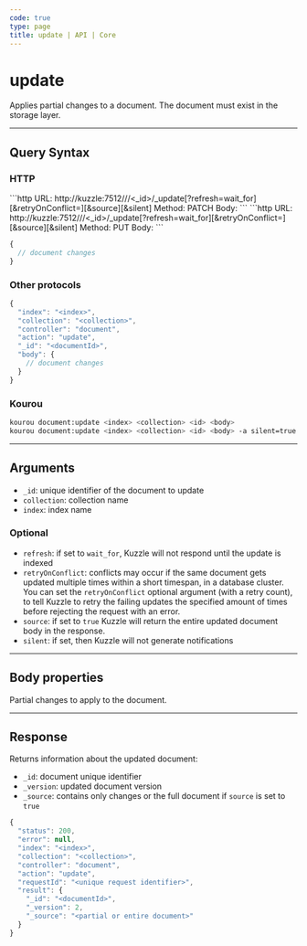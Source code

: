 ```yaml
---
code: true
type: page
title: update | API | Core
---
```


# update

Applies partial changes to a document. The document must exist in the storage layer.

---

## Query Syntax

### HTTP

<SinceBadge version="2.11.0"/>
```http
URL: http://kuzzle:7512/<index>/<collection>/<_id>/_update[?refresh=wait_for][&retryOnConflict=<int>][&source][&silent]
Method: PATCH
Body:
```

<DeprecatedBadge version="2.11.0">
```http
URL: http://kuzzle:7512/<index>/<collection>/<_id>/_update[?refresh=wait_for][&retryOnConflict=<int>][&source][&silent]
Method: PUT
Body:
```
</DeprecatedBadge>

```js
{
  // document changes
}
```

### Other protocols

```js
{
  "index": "<index>",
  "collection": "<collection>",
  "controller": "document",
  "action": "update",
  "_id": "<documentId>",
  "body": {
    // document changes
  }
}
```

### Kourou

```bash
kourou document:update <index> <collection> <id> <body>
kourou document:update <index> <collection> <id> <body> -a silent=true
```


---

## Arguments

- `_id`: unique identifier of the document to update
- `collection`: collection name
- `index`: index name

### Optional

- `refresh`: if set to `wait_for`, Kuzzle will not respond until the update is indexed
- `retryOnConflict`: conflicts may occur if the same document gets updated multiple times within a short timespan, in a database cluster. You can set the `retryOnConflict` optional argument (with a retry count), to tell Kuzzle to retry the failing updates the specified amount of times before rejecting the request with an error.
- `source`: if set to `true` Kuzzle will return the entire updated document body in the response.
- `silent`: if set, then Kuzzle will not generate notifications <SinceBadge version="2.9.2" />

---

## Body properties

Partial changes to apply to the document.

---

## Response

Returns information about the updated document:

- `_id`: document unique identifier
- `_version`: updated document version
- `_source`: contains only changes or the full document if `source` is set to `true`

```js
{
  "status": 200,
  "error": null,
  "index": "<index>",
  "collection": "<collection>",
  "controller": "document",
  "action": "update",
  "requestId": "<unique request identifier>",
  "result": {
    "_id": "<documentId>",
    "_version": 2,
    "_source": "<partial or entire document>"
  }
}
```

